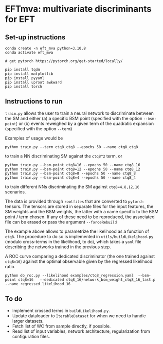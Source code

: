 # EFTmva: multivariate discriminants for EFT

## Set-up instructions

```
conda create -n eft_mva python=3.10.8
conda activate eft_mva

# get pytorch https://pytorch.org/get-started/locally/

pip install tqdm
pip install matplotlib
pip install pyyaml
pip install uproot awkward
pip install torch

```

## Instructions to run

`train.py` allows the user to train a neural network to discriminate between the SM and either (a) a specific BSM point (specified with the option `--bsm-point`) or (b) events reweighed by a given term of the quadratic expansion (specified with the option `--term`)

Examples of usage would be 

```
python train.py --term ctq8_ctq8 --epochs 50 --name ctq8_ctq8
```

to train a NN discriminating SM against the `ctq8^2` term, or 

```
python train.py --bsm-point ctq8=16 --epochs 50 --name ctq8_16
python train.py --bsm-point ctq8=12 --epochs 50 --name ctq8_12
python train.py --bsm-point ctq8=8 --epochs 50 --name ctq8_8
python train.py --bsm-point ctq8=4 --epochs 50 --name ctq8_4
```

to train different NNs discriminating the SM against `ctq8=4,8,12,16` scenarios.

The data is provided through `rootfiles` that are converted to `pytorch` tensors. The tensors are stored in separate files for the input features, the SM weights and the BSM weights, the latter with a name specific to the BSM point / term chosen. If any of these need to be reproduced, the associated file can be erased or pass the argument `--forceRebuild`


The example above allows to parametrize the likelihood as a function of `ctq8`. The procedure to do so is implemented in `utils/buildLikelihood.py` (modulo cross-terms in the likelihood, to do), which takes a `yaml` file describing the networks trained in the previous step.

A ROC curve comparing a dedicated discriminator (the one trained against `ctq8=16`) against the optimal observable given by the regressed likelihood ratio. 

```
python do_roc.py --likelihood examples/ctq8_regression.yaml  --bsm-point ctq8=16   --dedicated ctq8_16/network_bsm_weight_ctq8_16_last.p --name regressed_likelihood_16
```

## To do

* Implement crossed terms in `buildLikelihood.py`.
* Update dataloader to `IterableDataset` for when we need to handle larger datasets.
* Fetch list of WC from sample directly, if possible.
* Read list of input variables, network architecture, regularization from configuration files.
